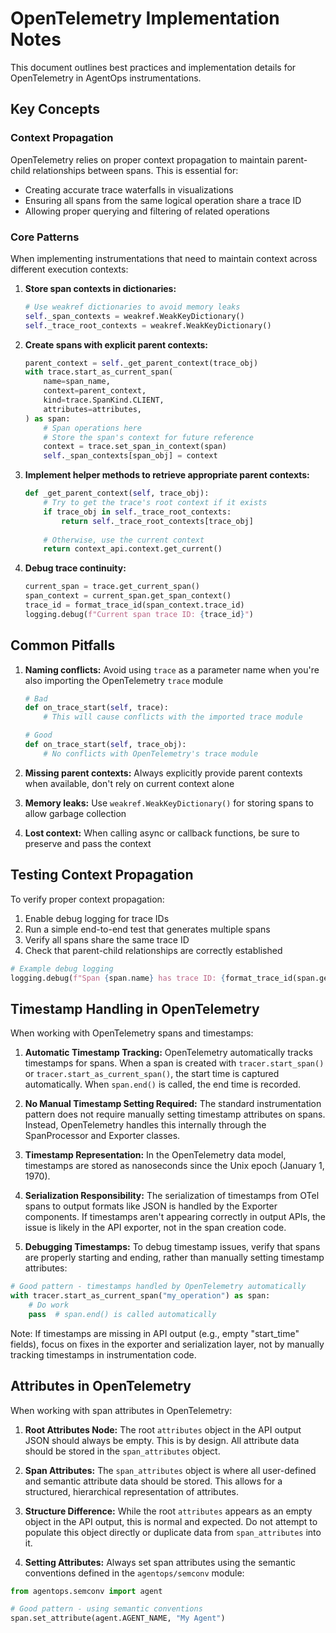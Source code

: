 # OpenTelemetry Implementation Notes

This document outlines best practices and implementation details for OpenTelemetry in AgentOps instrumentations.

## Key Concepts

### Context Propagation

OpenTelemetry relies on proper context propagation to maintain parent-child relationships between spans. This is essential for:

- Creating accurate trace waterfalls in visualizations
- Ensuring all spans from the same logical operation share a trace ID
- Allowing proper querying and filtering of related operations

### Core Patterns

When implementing instrumentations that need to maintain context across different execution contexts:

1. **Store span contexts in dictionaries:**
   ```python
   # Use weakref dictionaries to avoid memory leaks
   self._span_contexts = weakref.WeakKeyDictionary()
   self._trace_root_contexts = weakref.WeakKeyDictionary()
   ```

2. **Create spans with explicit parent contexts:**
   ```python
   parent_context = self._get_parent_context(trace_obj)
   with trace.start_as_current_span(
       name=span_name,
       context=parent_context,
       kind=trace.SpanKind.CLIENT,
       attributes=attributes,
   ) as span:
       # Span operations here
       # Store the span's context for future reference
       context = trace.set_span_in_context(span)
       self._span_contexts[span_obj] = context
   ```

3. **Implement helper methods to retrieve appropriate parent contexts:**
   ```python
   def _get_parent_context(self, trace_obj):
       # Try to get the trace's root context if it exists
       if trace_obj in self._trace_root_contexts:
           return self._trace_root_contexts[trace_obj]
       
       # Otherwise, use the current context
       return context_api.context.get_current()
   ```

4. **Debug trace continuity:**
   ```python
   current_span = trace.get_current_span()
   span_context = current_span.get_span_context()
   trace_id = format_trace_id(span_context.trace_id)
   logging.debug(f"Current span trace ID: {trace_id}")
   ```

## Common Pitfalls

1. **Naming conflicts:** Avoid using `trace` as a parameter name when you're also importing the OpenTelemetry `trace` module
   ```python
   # Bad
   def on_trace_start(self, trace):
       # This will cause conflicts with the imported trace module
   
   # Good
   def on_trace_start(self, trace_obj):
       # No conflicts with OpenTelemetry's trace module
   ```

2. **Missing parent contexts:** Always explicitly provide parent contexts when available, don't rely on current context alone

3. **Memory leaks:** Use `weakref.WeakKeyDictionary()` for storing spans to allow garbage collection

4. **Lost context:** When calling async or callback functions, be sure to preserve and pass the context

## Testing Context Propagation

To verify proper context propagation:

1. Enable debug logging for trace IDs
2. Run a simple end-to-end test that generates multiple spans
3. Verify all spans share the same trace ID
4. Check that parent-child relationships are correctly established

```python
# Example debug logging
logging.debug(f"Span {span.name} has trace ID: {format_trace_id(span.get_span_context().trace_id)}")
```

## Timestamp Handling in OpenTelemetry

When working with OpenTelemetry spans and timestamps:

1. **Automatic Timestamp Tracking:** OpenTelemetry automatically tracks timestamps for spans. When a span is created with `tracer.start_span()` or `tracer.start_as_current_span()`, the start time is captured automatically. When `span.end()` is called, the end time is recorded.

2. **No Manual Timestamp Setting Required:** The standard instrumentation pattern does not require manually setting timestamp attributes on spans. Instead, OpenTelemetry handles this internally through the SpanProcessor and Exporter classes.

3. **Timestamp Representation:** In the OpenTelemetry data model, timestamps are stored as nanoseconds since the Unix epoch (January 1, 1970).

4. **Serialization Responsibility:** The serialization of timestamps from OTel spans to output formats like JSON is handled by the Exporter components. If timestamps aren't appearing correctly in output APIs, the issue is likely in the API exporter, not in the span creation code.

5. **Debugging Timestamps:** To debug timestamp issues, verify that spans are properly starting and ending, rather than manually setting timestamp attributes:

```python
# Good pattern - timestamps handled by OpenTelemetry automatically
with tracer.start_as_current_span("my_operation") as span:
    # Do work
    pass  # span.end() is called automatically
```

Note: If timestamps are missing in API output (e.g., empty "start_time" fields), focus on fixes in the exporter and serialization layer, not by manually tracking timestamps in instrumentation code.

## Attributes in OpenTelemetry

When working with span attributes in OpenTelemetry:

1. **Root Attributes Node:** The root `attributes` object in the API output JSON should always be empty. This is by design. All attribute data should be stored in the `span_attributes` object.

2. **Span Attributes:** The `span_attributes` object is where all user-defined and semantic attribute data should be stored. This allows for a structured, hierarchical representation of attributes.

3. **Structure Difference:** While the root `attributes` appears as an empty object in the API output, this is normal and expected. Do not attempt to populate this object directly or duplicate data from `span_attributes` into it.

4. **Setting Attributes:** Always set span attributes using the semantic conventions defined in the `agentops/semconv` module:

```python
from agentops.semconv import agent

# Good pattern - using semantic conventions
span.set_attribute(agent.AGENT_NAME, "My Agent")
```
